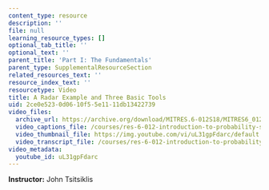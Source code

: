 ```yaml
---
content_type: resource
description: ''
file: null
learning_resource_types: []
optional_tab_title: ''
optional_text: ''
parent_title: 'Part I: The Fundamentals'
parent_type: SupplementalResourceSection
related_resources_text: ''
resource_index_text: ''
resourcetype: Video
title: A Radar Example and Three Basic Tools
uid: 2ce0e523-0d06-10f5-5e11-11db13422739
video_files:
  archive_url: https://archive.org/download/MITRES.6-012S18/MITRES6_012S18_L02-05_300k.mp4
  video_captions_file: /courses/res-6-012-introduction-to-probability-spring-2018/575f5de013195ebba521ffb7a9c4d624_uL31gpFdarc.vtt
  video_thumbnail_file: https://img.youtube.com/vi/uL31gpFdarc/default.jpg
  video_transcript_file: /courses/res-6-012-introduction-to-probability-spring-2018/f04f18986f6a9b5edacfc8058cce3897_uL31gpFdarc.pdf
video_metadata:
  youtube_id: uL31gpFdarc
---
```


**Instructor:** John Tsitsiklis